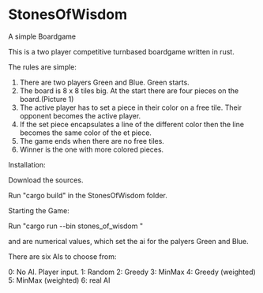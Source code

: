 # StonesOfWisdom
A simple Boardgame

This is a two player competitive turnbased boardgame written in rust. 

The rules are simple:
1. There are two players Green and Blue. Green starts.
2. The board is 8 x 8 tiles big. At the start there are four pieces on the board.(Picture 1)
3. The active player has to set a piece in their color on a free tile. Their opponent becomes the active player.
4. If the set piece encapsulates a line of the different color then the line becomes the same color of the et piece.
5. The game ends when there are no free tiles.
6. Winner is the one with more colored pieces.

Installation:

Download the sources.

Run "cargo build" in the StonesOfWisdom folder.

Starting the Game:

Run "cargo run --bin stones_of_wisdom <p1> <p2>"

<p1> and <p2> are numerical values, which set the ai for the palyers Green and Blue.

There are six AIs to choose from:

0: No AI. Player input.
1: Random
2: Greedy
3: MinMax
4: Greedy (weighted)
5: MinMax (weighted)
6: real AI

